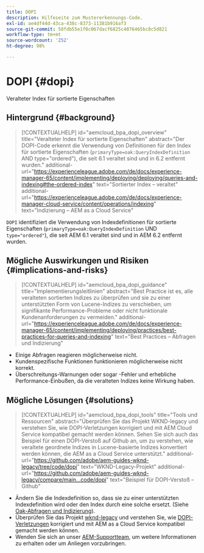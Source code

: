 ```yaml
---
title: DOPI
description: Hilfeseite zum Mustererkennungs-Code.
exl-id: ae4df44d-43ca-438c-8373-11381b916af3
source-git-commit: 58fdb55e1f0c067dacf6825c4076465bc8c5d821
workflow-type: tm+mt
source-wordcount: '252'
ht-degree: 98%

---
```


# DOPI {#dopi}

Veralteter Index für sortierte Eigenschaften

## Hintergrund {#background}

>[!CONTEXTUALHELP]
>id="aemcloud_bpa_dopi_overview"
>title="Veralteter Index für sortierte Eigenschaften"
>abstract="Der DOPI-Code erkennt die Verwendung von Definitionen für den Index für sortierte Eigenschaften (`primaryType=oak:QueryIndexDefinition` AND type=&quot;ordered&quot;), die seit 6.1 veraltet sind und in 6.2 entfernt wurden."
>additional-url="https://experienceleague.adobe.com/de/docs/experience-manager-65/content/implementing/deploying/deploying/queries-and-indexing#the-ordered-index" text="Sortierter Index – veraltet"
>additional-url="https://experienceleague.adobe.com/de/docs/experience-manager-cloud-service/content/operations/indexing" text="Indizierung – AEM as a Cloud Service"

`DOPI` identifiziert die Verwendung von Indexdefinitionen für sortierte Eigenschaften (`primaryType=oak:QueryIndexDefinition` UND `type="ordered"`), die seit AEM 6.1 veraltet sind und in AEM 6.2 entfernt wurden.

## Mögliche Auswirkungen und Risiken {#implications-and-risks}

>[!CONTEXTUALHELP]
>id="aemcloud_bpa_dopi_guidance"
>title="Implementierungsleitlinien"
>abstract="Best Practice ist es, alle veralteten sortierten Indizes zu überprüfen und sie zu einer unterstützten Form von Lucene-Indizes zu verschieben, um signifikante Performance-Probleme oder nicht funktionale Kundenanforderungen zu vermeiden."
>additional-url="https://experienceleague.adobe.com/de/docs/experience-manager-65/content/implementing/deploying/practices/best-practices-for-queries-and-indexing" text="Best Practices – Abfragen und Indizierung"

* Einige Abfragen reagieren möglicherweise nicht.
* Kundenspezifische Funktionen funktionieren möglicherweise nicht korrekt.
* Überschreitungs-Warnungen oder sogar -Fehler und erhebliche Performance-Einbußen, da die veralteten Indizes keine Wirkung haben.

## Mögliche Lösungen {#solutions}

>[!CONTEXTUALHELP]
>id="aemcloud_bpa_dopi_tools"
>title="Tools und Ressourcen"
>abstract="Überprüfen Sie das Projekt WKND-legacy und verstehen Sie, wie DOPI-Verletzungen korrigiert und mit AEM Cloud Service kompatibel gemacht werden können. Sehen Sie sich auch das Beispiel für einen DOPI-Verstoß auf Github an, um zu verstehen, wie veraltete geordnete Indizes in Lucene-basierte Indizes konvertiert werden können, die AEM as a Cloud Service unterstützt."
>additional-url="https://github.com/adobe/aem-guides-wknd-legacy/tree/code/dopi" text="WKND-Legacy-Projekt"
>additional-url="https://github.com/adobe/aem-guides-wknd-legacy/compare/main...code/dopi" text="Beispiel für DOPI-Verstoß – Github"

* Ändern Sie die Indexdefinition so, dass sie zu einer unterstützten Indexdefinition wird oder den Index durch eine solche ersetzt. (Siehe [Oak-Abfragen und Indizierung](https://experienceleague.adobe.com/de/docs/experience-manager-65/content/implementing/deploying/deploying/queries-and-indexing)).
* Überprüfen Sie das Projekt [wknd-legacy](https://github.com/adobe/aem-guides-wknd-legacy/tree/code/dopi) und verstehen Sie, wie [DOPI-Verletzungen](https://github.com/adobe/aem-guides-wknd-legacy/compare/main...code/dopi) korrigiert und mit AEM as a Cloud Service kompatibel gemacht werden können.
* Wenden Sie sich an unser [AEM-Supportteam](https://helpx.adobe.com/de/enterprise/using/support-for-experience-cloud.html), um weitere Informationen zu erhalten oder um Anliegen vorzubringen.
